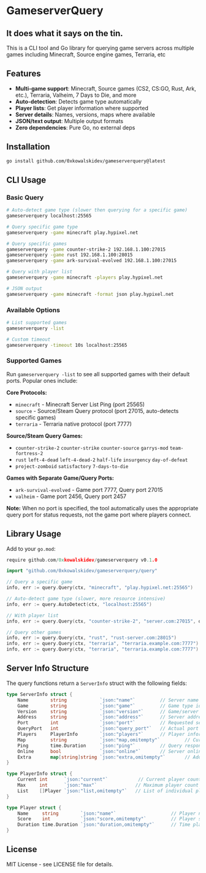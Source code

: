 # GameserverQuery

## It does what it says on the tin.

This is a CLI tool and Go library for querying game servers across multiple games including Minecraft, Source engine games, Terraria, etc

## Features

- **Multi-game support**: Minecraft, Source games (CS2, CS:GO, Rust, Ark, etc.), Terraria, Valheim, 7 Days to Die, and more
- **Auto-detection**: Detects game type automatically
- **Player lists**: Get player information where supported
- **Server details**: Names, versions, maps where available
- **JSON/text output**: Multiple output formats
- **Zero dependencies**: Pure Go, no external deps

## Installation

```bash
go install github.com/0xkowalskidev/gameserverquery@latest
```

## CLI Usage

### Basic Query
```bash
# Auto-detect game type (slower then querying for a specific game)
gameserverquery localhost:25565

# Query specific game type
gameserverquery -game minecraft play.hypixel.net

# Query specific games
gameserverquery -game counter-strike-2 192.168.1.100:27015
gameserverquery -game rust 192.168.1.100:28015
gameserverquery -game ark-survival-evolved 192.168.1.100:27015

# Query with player list
gameserverquery -game minecraft -players play.hypixel.net

# JSON output
gameserverquery -game minecraft -format json play.hypixel.net
```

### Available Options
```bash
# List supported games
gameserverquery -list

# Custom timeout
gameserverquery -timeout 10s localhost:25565
```

### Supported Games

Run `gameserverquery -list` to see all supported games with their default ports. Popular ones include:

**Core Protocols:**
- `minecraft` - Minecraft Server List Ping (port 25565)
- `source` - Source/Steam Query protocol (port 27015, auto-detects specific games)
- `terraria` - Terraria native protocol (port 7777)

**Source/Steam Query Games:**
- `counter-strike-2` `counter-strike` `counter-source` `garrys-mod` `team-fortress-2`
- `rust` `left-4-dead` `left-4-dead-2` `half-life` `insurgency` `day-of-defeat` 
- `project-zomboid` `satisfactory` `7-days-to-die`

**Games with Separate Game/Query Ports:**
- `ark-survival-evolved` - Game port 7777, Query port 27015
- `valheim` - Game port 2456, Query port 2457

**Note:** When no port is specified, the tool automatically uses the appropriate query port for status requests, not the game port where players connect.

## Library Usage

Add to your `go.mod`:
```go
require github.com/0xkowalskidev/gameserverquery v0.1.0
```

```go
import "github.com/0xkowalskidev/gameserverquery/query"

// Query a specific game
info, err := query.Query(ctx, "minecraft", "play.hypixel.net:25565")

// Auto-detect game type (slower, more resource intensive)
info, err := query.AutoDetect(ctx, "localhost:25565")

// With player list
info, err := query.Query(ctx, "counter-strike-2", "server.com:27015", query.WithPlayers())

// Query other games
info, err := query.Query(ctx, "rust", "rust-server.com:28015")
info, err := query.Query(ctx, "terraria", "terraria.example.com:7777")
info, err := query.Query(ctx, "terraria", "terraria.example.com:7777")
```

## Server Info Structure

The query functions return a `ServerInfo` struct with the following fields:

```go
type ServerInfo struct {
    Name        string            `json:"name"`         // Server name
    Game        string            `json:"game"`         // Game type identifier 
    Version     string            `json:"version"`      // Game/server version
    Address     string            `json:"address"`      // Server address
    Port        int               `json:"port"`         // Requested server port
    QueryPort   int               `json:"query_port"`   // Actual port that responded
    Players     PlayerInfo        `json:"players"`      // Player information
    Map         string            `json:"map,omitempty"`         // Current map (optional)
    Ping        time.Duration     `json:"ping"`         // Query response time
    Online      bool              `json:"online"`       // Server online status
    Extra       map[string]string `json:"extra,omitempty"`       // Additional game-specific data
}

type PlayerInfo struct {
    Current int      `json:"current"`           // Current player count
    Max     int      `json:"max"`              // Maximum player count
    List    []Player `json:"list,omitempty"`   // List of individual players (optional)
}

type Player struct {
    Name     string        `json:"name"`                    // Player name
    Score    int           `json:"score,omitempty"`         // Player score (optional)
    Duration time.Duration `json:"duration,omitempty"`      // Time played (optional)
}
```

## License

MIT License - see LICENSE file for details.
